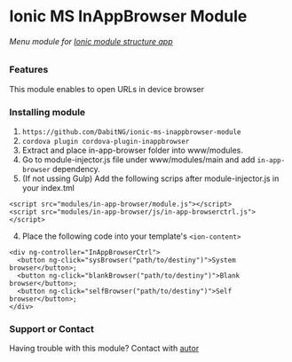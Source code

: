 # Ionic MS InAppBrowser Module
###### Menu module for [Ionic module structure app](https://github.com/DabitNG/ionic-ms-starter)

### Features
This module enables to open URLs in device browser

### Installing module
1. `https://github.com/DabitNG/ionic-ms-inappbrowser-module`
2. `cordova plugin cordova-plugin-inappbrowser`
2. Extract and place in-app-browser folder into www/modules.
2. Go to module-injector.js file under www/modules/main and add `in-app-browser` dependency.
3. (If not ussing Gulp) Add the following scrips after module-injector.js in your index.tml

  ```
  <script src="modules/in-app-browser/module.js"></script>
  <script src="modules/in-app-browser/js/in-app-browserctrl.js"></script>
  ```
  
4. Place the following code into your template's `<ion-content>`
  
  ```
  <div ng-controller="InAppBrowserCtrl">
    <button ng-click="sysBrowser("path/to/destiny")">System browser</button>;
    <button ng-click="blankBrowser("path/to/destiny")">Blank browser</button>;
    <button ng-click="selfBrowser("path/to/destiny")">Self browser</button>;
  </div>
  ```

### Support or Contact
Having trouble with this module? Contact with [autor](https://github.com/DabitNG)

